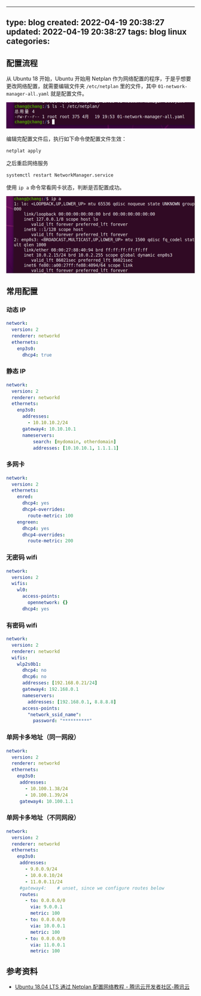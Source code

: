 
---
type: blog
created: 2022-04-19 20:38:27
updated: 2022-04-19 20:38:27
tags: blog linux
categories:
---

## 配置流程

从 Ubuntu 18 开始，Ubuntu 开始用 Netplan 作为网络配置的程序，于是乎想要更改网络配置，就需要编辑文件夹 `/etc/netplan` 里的文件，其中 `01-network-manager-all.yaml` 就是配置文件。

![](附件/image/ubuntu中的网络配置_image_1.png)

编辑完配置文件后，执行如下命令使配置文件生效：

```bash
netplat apply
```

之后重启网络服务

```bash
systemctl restart NetworkManager.service
```

使用 `ip a` 命令常看网卡状态，判断是否配置成功。

![](附件/image/ubuntu中的网络配置_image_2.png)

## 常用配置

### 动态 IP 

```yaml
network:
  version: 2
  renderer: networkd
  ethernets:
    enp3s0:
      dhcp4: true
```

### 静态 IP

```yaml
network:
  version: 2
  renderer: networkd
  ethernets:
    enp3s0:
      addresses:
        - 10.10.10.2/24
      gateway4: 10.10.10.1
      nameservers:
          search: [mydomain, otherdomain]
          addresses: [10.10.10.1, 1.1.1.1]
```

### 多网卡

```yaml
network:
  version: 2
  ethernets:
    enred:
      dhcp4: yes
      dhcp4-overrides:
        route-metric: 100
    engreen:
      dhcp4: yes
      dhcp4-overrides:
        route-metric: 200
```

### 无密码 wifi

```yaml
network:
  version: 2
  wifis:
    wl0:
      access-points:
        opennetwork: {}
      dhcp4: yes
```

### 有密码 wifi


```yaml
network:
  version: 2
  renderer: networkd
  wifis:
    wlp2s0b1:
      dhcp4: no
      dhcp6: no
      addresses: [192.168.0.21/24]
      gateway4: 192.168.0.1
      nameservers:
        addresses: [192.168.0.1, 8.8.8.8]
      access-points:
        "network_ssid_name":
          password: "**********"
```

### 单网卡多地址（同一网段）

```yaml
network:
  version: 2
  renderer: networkd
  ethernets:
    enp3s0:
     addresses:
       - 10.100.1.38/24
       - 10.100.1.39/24
     gateway4: 10.100.1.1
```

### 单网卡多地址（不同网段）

```yaml
network:
  version: 2
  renderer: networkd
  ethernets:
    enp3s0:
     addresses:
       - 9.0.0.9/24
       - 10.0.0.10/24
       - 11.0.0.11/24
     #gateway4:    # unset, since we configure routes below
     routes:
       - to: 0.0.0.0/0
         via: 9.0.0.1
         metric: 100
       - to: 0.0.0.0/0
         via: 10.0.0.1
         metric: 100
       - to: 0.0.0.0/0
         via: 11.0.0.1
         metric: 100
```

## 参考资料

- [Ubuntu 18.04 LTS 通过 Netplan 配置网络教程 - 腾讯云开发者社区-腾讯云](https://cloud.tencent.com/developer/article/1699857)
